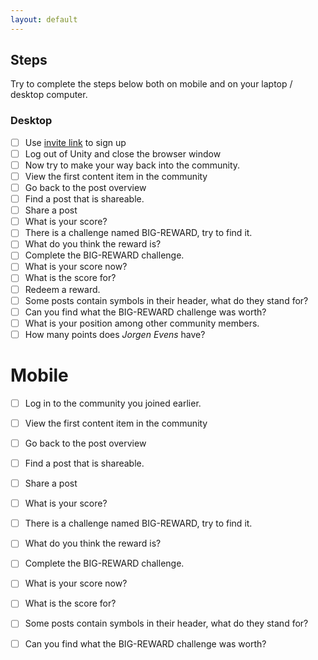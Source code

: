 ```yaml
---
layout: default
---
```


## Steps

Try to complete the steps below both on mobile and on your laptop / desktop computer.

### Desktop
- [ ] Use [invite link](https://app-7117.ambassify.com/#/auth/signup/ef04fe2c5c853cabca13441c65a719f88dd21309ef2414f04f0970873b632db91898) to sign up
- [ ] Log out of Unity and close the browser window
- [ ] Now try to make your way back into the community.
- [ ] View the first content item in the community
- [ ] Go back to the post overview
- [ ] Find a post that is shareable.
- [ ] Share a post
- [ ] What is your score?
- [ ] There is a challenge named BIG-REWARD, try to find it.
- [ ] What do you think the reward is?
- [ ] Complete the BIG-REWARD challenge.
- [ ] What is your score now?
- [ ] What is the score for?
- [ ] Redeem a reward.
- [ ] Some posts contain symbols in their header, what do they stand for?
- [ ] Can you find what the BIG-REWARD challenge was worth?
- [ ] What is your position among other community members.
- [ ] How many points does _Jorgen Evens_ have?

# Mobile
- [ ] Log in to the community you joined earlier.
- [ ] View the first content item in the community
- [ ] Go back to the post overview
- [ ] Find a post that is shareable.
- [ ] Share a post
- [ ] What is your score?
- [ ] There is a challenge named BIG-REWARD, try to find it.
- [ ] What do you think the reward is?
- [ ] Complete the BIG-REWARD challenge.
- [ ] What is your score now?
- [ ] What is the score for?
- [ ] Some posts contain symbols in their header, what do they stand for?
- [ ] Can you find what the BIG-REWARD challenge was worth?


